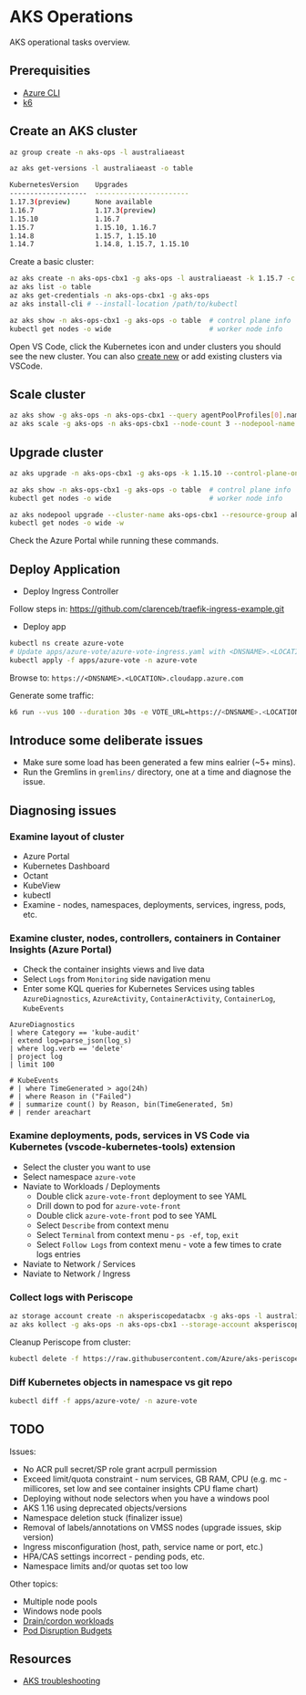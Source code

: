 AKS Operations
==============

AKS operational tasks overview.

Prerequisities
--------------

* [Azure CLI](https://docs.microsoft.com/en-us/cli/azure/install-azure-cli)
* [k6](https://k6.io/)

Create an AKS cluster
---------------------

```sh
az group create -n aks-ops -l australiaeast
```

```sh
az aks get-versions -l australiaeast -o table

KubernetesVersion    Upgrades
-------------------  -----------------------
1.17.3(preview)      None available
1.16.7               1.17.3(preview)
1.15.10              1.16.7
1.15.7               1.15.10, 1.16.7
1.14.8               1.15.7, 1.15.10
1.14.7               1.14.8, 1.15.7, 1.15.10
```

Create a basic cluster:

```sh
az aks create -n aks-ops-cbx1 -g aks-ops -l australiaeast -k 1.15.7 -c 2 -a monitoring --generate-ssh-keys
az aks list -o table
az aks get-credentials -n aks-ops-cbx1 -g aks-ops
az aks install-cli # --install-location /path/to/kubectl

az aks show -n aks-ops-cbx1 -g aks-ops -o table  # control plane info
kubectl get nodes -o wide                        # worker node info
```

Open VS Code, click the Kubernetes icon and under clusters you should see the new cluster.
You can also [create new](https://code.visualstudio.com/docs/azure/kubernetes) or add existing clusters via VSCode.

Scale cluster
-------------

```sh
az aks show -g aks-ops -n aks-ops-cbx1 --query agentPoolProfiles[0].name
az aks scale -g aks-ops -n aks-ops-cbx1 --node-count 3 --nodepool-name nodepool1
```

Upgrade cluster
---------------

```sh
az aks upgrade -n aks-ops-cbx1 -g aks-ops -k 1.15.10 --control-plane-only --yes

az aks show -n aks-ops-cbx1 -g aks-ops -o table  # control plane info
kubectl get nodes -o wide                        # worker node info

az aks nodepool upgrade --cluster-name aks-ops-cbx1 --resource-group aks-ops -k 1.15.10 --name nodepool1
kubectl get nodes -o wide -w
```

Check the Azure Portal while running these commands.

Deploy Application
------------------

* Deploy Ingress Controller

Follow steps in: https://github.com/clarenceb/traefik-ingress-example.git

* Deploy app

```sh
kubectl ns create azure-vote
# Update apps/azure-vote/azure-vote-ingress.yaml with <DNSNAME>.<LOCATION> value
kubectl apply -f apps/azure-vote -n azure-vote
```

Browse to: `https://<DNSNAME>.<LOCATION>.cloudapp.azure.com`

Generate some traffic:

```sh
k6 run --vus 100 --duration 30s -e VOTE_URL=https://<DNSNAME>.<LOCATION>.cloudapp.azure.com/ generate-votes-test.js
```

Introduce some deliberate issues
--------------------------------

* Make sure some load has been generated a few mins ealrier (~5+ mins).
* Run the Gremlins in `gremlins/` directory, one at a time and diagnose the issue.

Diagnosing issues
-----------------

### Examine layout of cluster

* Azure Portal
* Kubernetes Dashboard
* Octant
* KubeView
* kubectl
* Examine - nodes, namespaces, deployments, services, ingress, pods, etc.

### Examine cluster, nodes, controllers, containers in Container Insights (Azure Portal)

* Check the container insights views and live data
* Select `Logs` from `Monitoring` side navigation menu
* Enter some KQL queries for Kubernetes Services using tables `AzureDiagnostics`, `AzureActivity`, `ContainerActivity`, `ContainerLog`, `KubeEvents`

```kql
AzureDiagnostics
| where Category == 'kube-audit'
| extend log=parse_json(log_s)
| where log.verb == 'delete'
| project log
| limit 100
```

```kql
# KubeEvents
# | where TimeGenerated > ago(24h)
# | where Reason in ("Failed")
# | summarize count() by Reason, bin(TimeGenerated, 5m)
# | render areachart
```

### Examine deployments, pods, services in VS Code via Kubernetes (vscode-kubernetes-tools) extension

* Select the cluster you want to use
* Select namespace `azure-vote`
* Naviate to Workloads / Deployments
    * Double click `azure-vote-front` deployment to see YAML
    * Drill down to pod for `azure-vote-front`
    * Double click `azure-vote-front` pod to see YAML
    * Select `Describe` from context menu
    * Select `Terminal` from context menu - `ps -ef`, `top`, `exit`
    * Select `Follow Logs` from context menu - vote a few times to crate logs entries
* Naviate to Network / Services
* Naviate to Network / Ingress

### Collect logs with Periscope

```sh
az storage account create -n aksperiscopedatacbx -g aks-ops -l australiaeast --sku Standard_LRS --kind StorageV2 --access-tier Hot
az aks kollect -g aks-ops -n aks-ops-cbx1 --storage-account aksperiscopedatacbx --container-logs azure-vote
```

Cleanup Periscope from cluster:

```sh
kubectl delete -f https://raw.githubusercontent.com/Azure/aks-periscope/master/deployment/aks-periscope.yaml -n aks-periscope
```

### Diff Kubernetes objects in namespace vs git repo

```sh
kubectl diff -f apps/azure-vote/ -n azure-vote
```

TODO
----

Issues:

* No ACR pull secret/SP role grant acrpull permission
* Exceed limit/quota constraint - num services, GB RAM, CPU (e.g. mc - millicores, set low and see container insights CPU flame chart)
* Deploying without node selectors when you have a windows pool
* AKS 1.16 using deprecated objects/versions
* Namespace deletion stuck (finalizer issue)
* Removal of labels/annotations on VMSS nodes (upgrade issues, skip version)
* Ingress misconfiguration (host, path, service name or port, etc.)
* HPA/CAS settings incorrect - pending pods, etc.
* Namespace limits and/or quotas set too low

Other topics:

* Multiple node pools
* Windows node pools
* [Drain/cordon workloads](https://kubernetes.io/docs/tasks/administer-cluster/safely-drain-node/)
* [Pod Disruption Budgets](https://kubernetes.io/docs/concepts/workloads/pods/disruptions/)

Resources
---------

* [AKS troubleshooting](https://docs.microsoft.com/en-us/azure/aks/troubleshooting)
